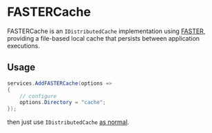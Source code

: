 ﻿# FASTERCache

FASTERCache is an `IDistributedCache` implementation using [FASTER](https://github.com/microsoft/FASTER),
providing a file-based local cache that persists between application executions.

## Usage

``` c#
services.AddFASTERCache(options =>
{
    // configure
    options.Directory = "cache";
});
```

then just use `IDistributedCache` [as normal](https://learn.microsoft.com/aspnet/core/performance/caching/distributed).
